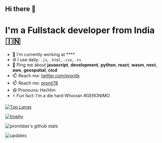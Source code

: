 ## Hi there 👋

# I'm a Fullstack developer from India 🇮🇳

- 🏢 I'm currently working at ****
- ⚙️ I use daily: `.js`, `.html`, `.css`, `.ts`
- 💬 Ping me about **javascript**, **development**, **python**, **react**, **wasm**, **next**, **aws**, **geospatial**, **cicd**
- 📫 Reach me: [twitter.com/pronitk](https://twitter.com/pronitk)
- 📫 Reach me: [pronit78](https://www.instagram.com/pronit78)
- 😄 Pronouns: He/Him
- ⚡️ Fun fact: I'm a die hard Whovian #GERONIMO

[![Top Langs](https://github-readme-stats.vercel.app/api/top-langs/?username=pronitdas)](https://github.com/pronitdas/github-readme-stats)

[![trophy](https://github-profile-trophy.vercel.app/?username=pronitdas&theme=onedark)](https://github.com/pronitdas/github-profile-trophy)

![pronitdas's github stats](https://github-readme-stats.vercel.app/api?username=pronitdas&show_icons=true&count_private=true&theme=synthwave)


![updates](https://metrics.lecoq.io/pronitdas)
